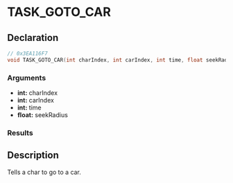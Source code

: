 # TASK_GOTO_CAR

## Declaration
```cpp
// 0x3EA116F7
void TASK_GOTO_CAR(int charIndex, int carIndex, int time, float seekRadius);
```

### Arguments
- **int:** charIndex
- **int:** carIndex
- **int:** time
- **float:** seekRadius

### Results

## Description
Tells a char to go to a car.